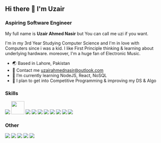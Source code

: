 ## Hi there 👋 I'm Uzair
### Aspiring Software Engineer

My full name is **Uzair Ahmed Nasir** but You can call me uzi if you want.

I'm in my 3rd Year Studying Computer Science and I'm in love with Computers since i was a kid. I like First Principle thinking & learning about underlying hardware. moreover, I'm a huge fan of Electronic Music.

- 🌏 Based in Lahore, Pakistan
- 📧 Contact me uzairahmednasir@outlook.com
- 🌱 I’m currently learning NodeJS, React, NoSQL
- 🔭 I plan to get into Competitive Programming & improving my DS & Algo

### Skills
<p>
  <a href="https://docs.microsoft.com/en-us/cpp/?view=msvc-170"><img src="https://img.icons8.com/color/48/000000/c-plus-plus-logo.png"/></a>
  <a href="https://www.nasm.us/"><img width="43" height="43"src="https://hackr.io/tutorials/assembly-language/logo-assembly-language.svg?ver=1603208610"/></a>
  <a href="https://sass-lang.com/"><img src="https://img.icons8.com/color/48/000000/sass.png"/></a>
  <a href="https://developer.mozilla.org/en-US/docs/Web/JavaScript"><img src="https://img.icons8.com/color/48/000000/javascript--v1.png"/></a>
  <a href="https://reactjs.org/"><img src="https://img.icons8.com/color/48/000000/react-native.png"/></a>
  <a href="https://nodejs.org/en/"><img src="https://img.icons8.com/color/48/000000/nodejs.png"/></a>
  <a href="https://www.python.org/"><img src="https://img.icons8.com/color/48/000000/python--v1.png"/></a>
  <a href="https://www.microsoft.com/en-us/sql-server/sql-server-2019"><img src="https://img.icons8.com/color/48/000000/microsoft-sql-server.png"/></a>
  <a href="https://aws.amazon.com/"><img src="https://img.icons8.com/color/48/000000/amazon-web-services.png"/></a>
  <a href="https://github.com/torvalds/linux"><img src="https://img.icons8.com/color/48/000000/linux--v1.png"/></a>
</p>

### Other
<p>
  <a href="https://webflow.com/"><img src="https://img.icons8.com/color/48/000000/webflow.png"/></a>
  <a href="https://wordpress.org/"><img src="https://img.icons8.com/ios-glyphs/48/000000/wordpress--v1.png"/></a>
  <a href="https://www.figma.com/"><img src="https://img.icons8.com/color/48/000000/figma--v1.png"/></a>
  <a href="https://www.adobe.com/products/photoshop.html"><img src="https://img.icons8.com/color/48/000000/adobe-photoshop--v1.png"/></a>
  <a href="https://www.adobe.com/products/illustrator.html"><img src="https://img.icons8.com/color/48/000000/adobe-illustrator--v1.png"/></a>
</p>

